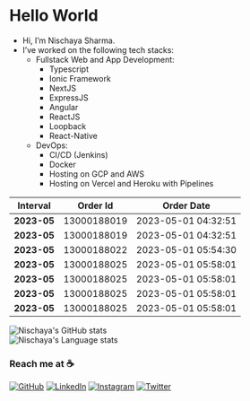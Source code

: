# Hello World
- Hi, I’m Nischaya Sharma.
- I’ve worked on the following tech stacks: 
   - Fullstack Web and App Development:
      - Typescript
      - Ionic Framework
      - NextJS
      - ExpressJS
      - Angular
      - ReactJS
      - Loopback
      - React-Native
    - DevOps:
      - CI/CD (Jenkins)
      - Docker
      - Hosting on GCP and AWS
      - Hosting on Vercel and Heroku with Pipelines

| **Interval** | **Order Id** | **Order Date**      |
| ------------ | ------------ | ------------------- |
| **2023-05**  | 13000188019  | 2023-05-01 04:32:51 |
| **2023-05**  | 13000188019  | 2023-05-01 04:32:51 |
| **2023-05**  | 13000188022  | 2023-05-01 05:54:30 |
| **2023-05**  | 13000188025  | 2023-05-01 05:58:01 |
| **2023-05**  | 13000188025  | 2023-05-01 05:58:01 |
| **2023-05**  | 13000188025  | 2023-05-01 05:58:01 |
| **2023-05**  | 13000188025  | 2023-05-01 05:58:01 |


![Nischaya's GitHub stats](https://github-readme-stats.vercel.app/api?username=NischayaSharma&show_icons=true&theme=dark)
<br>
![Nischaya's Language stats](https://github-readme-stats-eight-theta.vercel.app/api/top-langs/?username=NischayaSharma&layout=compact&lang_count=8&theme=dark)



### Reach me at ☕
<p align="left">
	<a target="_blank" href="https://github.com/NischayaSharma"><img src="https://img.icons8.com/bubbles/50/000000/github.png" alt="GitHub"/></a>
	<a target="_blank" href="https://www.linkedin.com/in/nischaya/"><img src="https://img.icons8.com/bubbles/50/000000/linkedin.png" alt="LinkedIn"/></a>
	<a target="_blank" href="https://www.instagram.com/nischaya.sharma/"><img src="https://img.icons8.com/bubbles/50/000000/instagram.png" alt="Instagram"/></a>
	<a target="_blank" href="mailto:nischaya.gq@gmail.com"><img src="https://img.icons8.com/bubbles/50/000000/gmail.png" alt="Twitter"/></a>
</p>



